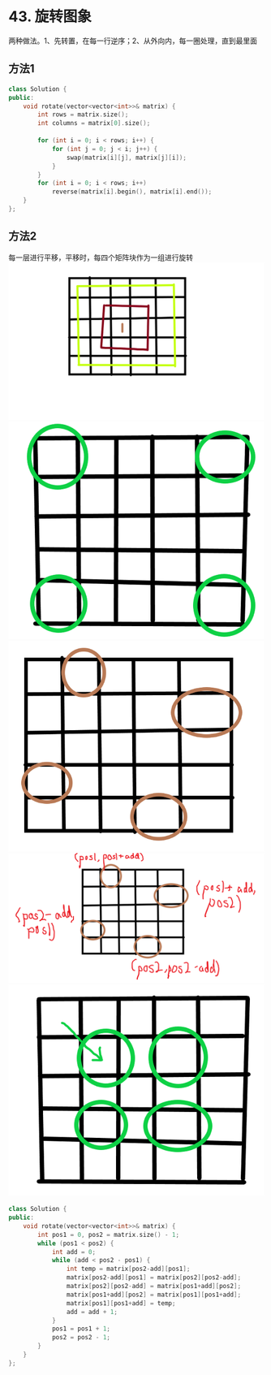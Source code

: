 # 43. 旋转图象
两种做法。1、先转置，在每一行逆序；2、从外向内，每一圈处理，直到最里面
## 方法1
````cpp
class Solution {
public:
    void rotate(vector<vector<int>>& matrix) {
        int rows = matrix.size();
        int columns = matrix[0].size();

        for (int i = 0; i < rows; i++) {
            for (int j = 0; j < i; j++) {
                swap(matrix[i][j], matrix[j][i]);
            }
        }
        for (int i = 0; i < rows; i++)
            reverse(matrix[i].begin(), matrix[i].end());
    }
};
````

## 方法2
每一层进行平移，平移时，每四个矩阵块作为一组进行旋转  
![image](https://github.com/xjcgerry/no-unemployment/blob/master/images/48-1.png)  
![image](https://github.com/xjcgerry/no-unemployment/blob/master/images/48-2.png)  
![image](https://github.com/xjcgerry/no-unemployment/blob/master/images/48-3.png)  
![image](https://github.com/xjcgerry/no-unemployment/blob/master/images/48-4.png)  
![image](https://github.com/xjcgerry/no-unemployment/blob/master/images/48-5.png)  
````cpp
class Solution {
public:
    void rotate(vector<vector<int>>& matrix) {
        int pos1 = 0, pos2 = matrix.size() - 1;
        while (pos1 < pos2) {
            int add = 0;
            while (add < pos2 - pos1) {
                int temp = matrix[pos2-add][pos1];
                matrix[pos2-add][pos1] = matrix[pos2][pos2-add];
                matrix[pos2][pos2-add] = matrix[pos1+add][pos2];
                matrix[pos1+add][pos2] = matrix[pos1][pos1+add];
                matrix[pos1][pos1+add] = temp;
                add = add + 1;
            }
            pos1 = pos1 + 1;
            pos2 = pos2 - 1;
        }
    }
};
````
